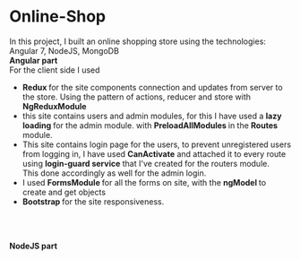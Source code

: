 # Online-Shop
In this project, I built an online shopping store using the technologies: Angular 7, NodeJS, MongoDB
<br>
<b>Angular part</b>
<br>
For the client side I used<br>
* <b> Redux </b> for the site components connection and updates from server to the store. Using the pattern of actions, reducer and store with <b> NgReduxModule </b><br>
* this site contains users and admin modules, for this I have used a <b> lazy loading </b> for the admin module. with <b> PreloadAllModules </b> in the <b> Routes </b> module.<br> 
* This site contains login page for the users, to prevent unregistered users from logging in, I have used <b>CanActivate</b> and attached it to every route using <b> login-guard service</b> that I've created for the routers module. <br> This done accordingly as well for the admin login.<br>
* I used <b> FormsModule </b> for all the forms on site, with the <b> ngModel </b> to create and get objects <br>
* <b> Bootstrap </b> for the site responsiveness. <br>

<br><br>

<b>NodeJS part</b>
<br>




